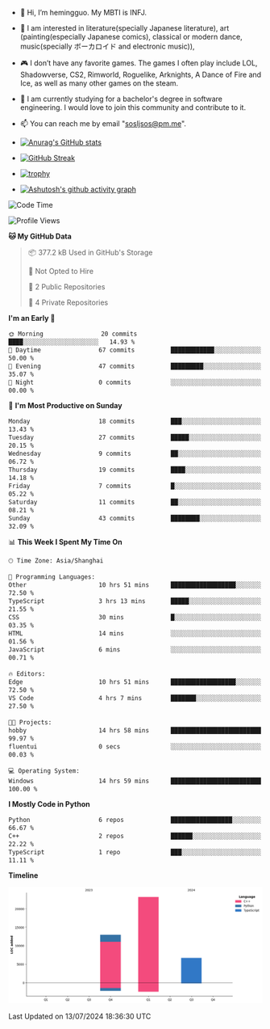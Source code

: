 - 👋 Hi, I’m hemingguo. My MBTI is INFJ.
- 🎨 I am interested in literature(specially Japanese literature), art (painting(especially Japanese comics), classical or modern dance, music(specially ボーカロイド and electronic music)),
- 🎮 I don’t have any favorite games. The games I often play include LOL, Shadowverse, CS2, Rimworld, Roguelike, Arknights, A Dance of Fire and Ice, as well as many other games on the steam.
- 🌱 I am currently studying for a bachelor's degree in software engineering. I would love to join this community and contribute to it.

- 📫 You can reach me by email "sosljsos@pm.me".


- [![Anurag's GitHub stats](https://github-readme-stats.vercel.app/api?username=hemingguo&show_icons=true&count_private=true&theme=aura&hide_border=true&icon_color=FF4500&text_color=76EE00)](https://github.com/anuraghazra/github-readme-stats)
  
- [![GitHub Streak](https://github-readme-streak-stats.herokuapp.com/?user=hemingguo&hide_border=true&theme=tokyonight)](https://git.io/streak-stats)
  
- [![trophy](https://github-profile-trophy.vercel.app/?username=hemingguo&theme=dracula)](https://github.com/ryo-ma/github-profile-trophy)
- [![Ashutosh's github activity graph](https://github-readme-activity-graph.vercel.app/graph?username=hemingguo&theme=tokyo-night&hide_border=true)](https://github.com/ashutosh00710/github-readme-activity-graph)
<!--START_SECTION:waka-->
![Code Time](http://img.shields.io/badge/Code%20Time-1%2C037%20hrs%2033%20mins-blue)

![Profile Views](http://img.shields.io/badge/Profile%20Views-0-blue)

**🐱 My GitHub Data** 

> 📦 377.2 kB Used in GitHub's Storage 
 > 
> 🚫 Not Opted to Hire
 > 
> 📜 2 Public Repositories 
 > 
> 🔑 4 Private Repositories 
 > 
**I'm an Early 🐤** 

```text
🌞 Morning                20 commits          ████░░░░░░░░░░░░░░░░░░░░░   14.93 % 
🌆 Daytime                67 commits          ████████████░░░░░░░░░░░░░   50.00 % 
🌃 Evening                47 commits          █████████░░░░░░░░░░░░░░░░   35.07 % 
🌙 Night                  0 commits           ░░░░░░░░░░░░░░░░░░░░░░░░░   00.00 % 
```
📅 **I'm Most Productive on Sunday** 

```text
Monday                   18 commits          ███░░░░░░░░░░░░░░░░░░░░░░   13.43 % 
Tuesday                  27 commits          █████░░░░░░░░░░░░░░░░░░░░   20.15 % 
Wednesday                9 commits           ██░░░░░░░░░░░░░░░░░░░░░░░   06.72 % 
Thursday                 19 commits          ████░░░░░░░░░░░░░░░░░░░░░   14.18 % 
Friday                   7 commits           █░░░░░░░░░░░░░░░░░░░░░░░░   05.22 % 
Saturday                 11 commits          ██░░░░░░░░░░░░░░░░░░░░░░░   08.21 % 
Sunday                   43 commits          ████████░░░░░░░░░░░░░░░░░   32.09 % 
```


📊 **This Week I Spent My Time On** 

```text
🕑︎ Time Zone: Asia/Shanghai

💬 Programming Languages: 
Other                    10 hrs 51 mins      ██████████████████░░░░░░░   72.50 % 
TypeScript               3 hrs 13 mins       █████░░░░░░░░░░░░░░░░░░░░   21.55 % 
CSS                      30 mins             █░░░░░░░░░░░░░░░░░░░░░░░░   03.35 % 
HTML                     14 mins             ░░░░░░░░░░░░░░░░░░░░░░░░░   01.56 % 
JavaScript               6 mins              ░░░░░░░░░░░░░░░░░░░░░░░░░   00.71 % 

🔥 Editors: 
Edge                     10 hrs 51 mins      ██████████████████░░░░░░░   72.50 % 
VS Code                  4 hrs 7 mins        ███████░░░░░░░░░░░░░░░░░░   27.50 % 

🐱‍💻 Projects: 
hobby                    14 hrs 58 mins      █████████████████████████   99.97 % 
fluentui                 0 secs              ░░░░░░░░░░░░░░░░░░░░░░░░░   00.03 % 

💻 Operating System: 
Windows                  14 hrs 59 mins      █████████████████████████   100.00 % 
```

**I Mostly Code in Python** 

```text
Python                   6 repos             █████████████████░░░░░░░░   66.67 % 
C++                      2 repos             ██████░░░░░░░░░░░░░░░░░░░   22.22 % 
TypeScript               1 repo              ███░░░░░░░░░░░░░░░░░░░░░░   11.11 % 
```



**Timeline**

![Lines of Code chart](https://raw.githubusercontent.com/hemingguo/hemingguo/main/assets/bar_graph.png)


 Last Updated on 13/07/2024 18:36:30 UTC
<!--END_SECTION:waka-->
<!---
hemingguo/hemingguo is a ✨ special ✨ repository because its `README.md` (this file) appears on your GitHub profile.
You can click the Preview link to take a look at your changes.
--->

